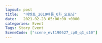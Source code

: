 ```yaml
---
layout: post
title:  "이벤트_2019여름_0화_오프닝"
date:   2021-02-28 05:00:00 +0000
categories: Event
Tags: Story Event
SceneCode: ["scene_evt190627_cp0_q1_s10"]
---
```

